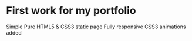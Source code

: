 # First work for my portfolio
Simple Pure HTML5 & CSS3 static page
Fully responsive
CSS3 animations added

